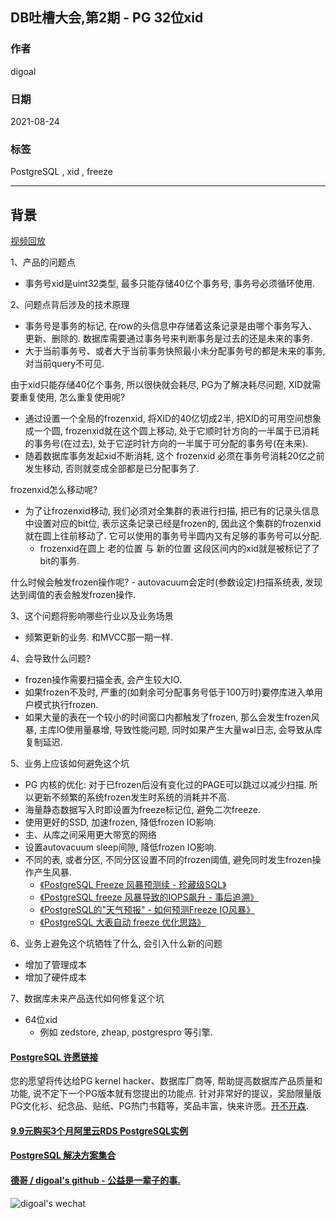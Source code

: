 ## DB吐槽大会,第2期 - PG 32位xid      
          
### 作者          
digoal          
          
### 日期          
2021-08-24          
          
### 标签          
PostgreSQL , xid , freeze            
          
----          
          
## 背景      
[视频回放](https://www.bilibili.com/video/BV15U4y1j7Ud/)  
  
1、产品的问题点    
- 事务号xid是uint32类型, 最多只能存储40亿个事务号, 事务号必须循环使用.   
    
2、问题点背后涉及的技术原理    
- 事务号是事务的标记, 在row的头信息中存储着这条记录是由哪个事务写入、更新、删除的. 数据库需要通过事务号来判断事务是过去的还是未来的事务.    
- 大于当前事务号、或者大于当前事务快照最小未分配事务号的都是未来的事务, 对当前query不可见.     
  
由于xid只能存储40亿个事务, 所以很快就会耗尽, PG为了解决耗尽问题, XID就需要重复使用, 怎么重复使用呢?   
- 通过设置一个全局的frozenxid, 将XID的40亿切成2半, 把XID的可用空间想象成一个圆, frozenxid就在这个圆上移动, 处于它顺时针方向的一半属于已消耗的事务号(在过去), 处于它逆时针方向的一半属于可分配的事务号(在未来).   
- 随着数据库事务发起xid不断消耗, 这个 frozenxid 必须在事务号消耗20亿之前发生移动, 否则就变成全部都是已分配事务了.   

frozenxid怎么移动呢? 
- 为了让frozenxid移动, 我们必须对全集群的表进行扫描, 把已有的记录头信息中设置对应的bit位, 表示这条记录已经是frozen的, 因此这个集群的frozenxid就在圆上往前移动了. 它可以使用的事务号半圆内又有足够的事务号可以分配.   
    - frozenxid在圆上 老的位置 与 新的位置 这段区间内的xid就是被标记了了bit的事务. 

什么时候会触发frozen操作呢? 
    - autovacuum会定时(参数设定)扫描系统表, 发现达到阈值的表会触发frozen操作.   
    
3、这个问题将影响哪些行业以及业务场景    
- 频繁更新的业务. 和MVCC那一期一样.    
    
4、会导致什么问题?   
- frozen操作需要扫描全表, 会产生较大IO.   
- 如果frozen不及时, 严重的(如剩余可分配事务号低于100万时)要停库进入单用户模式执行frozen.   
- 如果大量的表在一个较小的时间窗口内都触发了frozen, 那么会发生frozen风暴, 主库IO使用量暴增, 导致性能问题, 同时如果产生大量wal日志, 会导致从库复制延迟.  
  
5、业务上应该如何避免这个坑    
- PG 内核的优化: 对于已frozen后没有变化过的PAGE可以跳过以减少扫描. 所以更新不频繁的系统frozen发生时系统的消耗并不高.    
- 海量静态数据写入时即设置为freeze标记位, 避免二次freeze.  
- 使用更好的SSD, 加速frozen, 降低frozen IO影响.  
- 主、从库之间采用更大带宽的网络  
- 设置autovacuum sleep间隙, 降低frozen IO影响.  
- 不同的表, 或者分区, 不同分区设置不同的frozen阈值, 避免同时发生frozen操作产生风暴.  
    - [《PostgreSQL Freeze 风暴预测续 - 珍藏级SQL》](../201804/20180411_01.md)    
    - [《PostgreSQL freeze 风暴导致的IOPS飙升 - 事后追溯》](../201801/20180117_03.md)    
    - [《PostgreSQL的"天气预报" - 如何预测Freeze IO风暴》](../201606/20160612_01.md)   
    - [《PostgreSQL 大表自动 freeze 优化思路》](../201605/20160520_01.md)    
  
  
6、业务上避免这个坑牺牲了什么, 会引入什么新的问题    
- 增加了管理成本  
- 增加了硬件成本  
    
7、数据库未来产品迭代如何修复这个坑    
- 64位xid  
    - 例如 zedstore, zheap, postgrespro 等引擎.   
  
  
#### [PostgreSQL 许愿链接](https://github.com/digoal/blog/issues/76 "269ac3d1c492e938c0191101c7238216")
您的愿望将传达给PG kernel hacker、数据库厂商等, 帮助提高数据库产品质量和功能, 说不定下一个PG版本就有您提出的功能点. 针对非常好的提议，奖励限量版PG文化衫、纪念品、贴纸、PG热门书籍等，奖品丰富，快来许愿。[开不开森](https://github.com/digoal/blog/issues/76 "269ac3d1c492e938c0191101c7238216").  
  
  
#### [9.9元购买3个月阿里云RDS PostgreSQL实例](https://www.aliyun.com/database/postgresqlactivity "57258f76c37864c6e6d23383d05714ea")
  
  
#### [PostgreSQL 解决方案集合](https://yq.aliyun.com/topic/118 "40cff096e9ed7122c512b35d8561d9c8")
  
  
#### [德哥 / digoal's github - 公益是一辈子的事.](https://github.com/digoal/blog/blob/master/README.md "22709685feb7cab07d30f30387f0a9ae")
  
  
![digoal's wechat](../pic/digoal_weixin.jpg "f7ad92eeba24523fd47a6e1a0e691b59")
  
